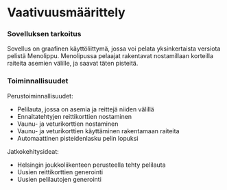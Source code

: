 # Vaativuusmäärittely

### Sovelluksen tarkoitus
Sovellus on graafinen käyttöliittymä, jossa voi pelata yksinkertaista versiota pelistä Menolippu.
Menolipussa pelaajat rakentavat nostamillaan korteilla raiteita asemien välille, ja saavat täten pisteitä.

### Toiminnallisuudet

Perustoiminnallisuudet:
- Pelilauta, jossa on asemia ja reittejä niiden välillä
- Ennaltatehtyjen reittikorttien nostaminen
- Vaunu- ja veturikorttien nostaminen
- Vaunu- ja veturikorttien käyttäminen rakentamaan raiteita
- Automaattinen pisteidenlasku pelin lopuksi

Jatkokehitysideat:
- Helsingin joukkoliikenteen perusteella tehty pelilauta
- Uusien reittikorttien generointi
- Uusien pelilautojen generointi
